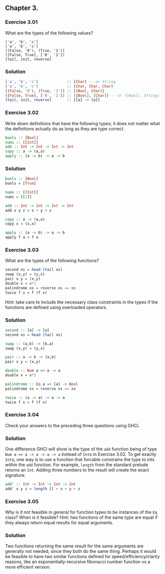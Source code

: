 ## Chapter 3.

### Exercise 3.01

What are the types of the following values?

```
['a', 'b', 'c']
('a', 'b', 'c')
[(False, '0'), (True, '1')]
([False, True], ['0', '1'])
[tail, init, reverse]
```

### Solution

```haskell
['a', 'b', 'c']             :: [Char] -- or String
('a', 'b', 'c')             :: (Char, Char, Char)
[(False, '0'), (True, '1')] :: [(Bool, Char)]
([False, True], ['0', '1']) :: ([Bool], [Char]) -- or ([Bool], String)
[tail, init, reverse]       :: [[a] -> [a]]
```

### Exercise 3.02

Write down definitions that have the following types; it does not matter what
the definitions actually do as long as they are type correct.

```haskell
bools :: [Bool]
nums :: [[Int]]
add :: Int -> Int -> Int -> Int
copy :: a -> (a,a)
apply :: (a -> b) -> a -> b
```

### Solution

```haskell
bools :: [Bool]
bools = [True]

nums :: [[Int]]
nums = [[1]]

add :: Int -> Int -> Int -> Int
add x y z = x + y + z

copy :: a -> (a,a)
copy x = (x,x)

apply :: (a -> b) -> a -> b
apply f a = f a
```
### Exercise 3.03

What are the types of the following functions?

```haskell
second xs = head (tail xs)
swap (x,y) = (y,x)
pair x y = (x,y)
double x = x*2
palindrome xs = reverse xs == xs
twice f x = f (f x)
```

Hint: take care to include the necessary class constraints in the types if the
functions are defined using overloaded operators.

### Solution

```haskell
second :: [a] -> [a]
second xs = head (tail xs)

swap :: (a,b) -> (b,a)
swap (x,y) = (y,x)

pair :: a -> b -> (a,b)
pair x y = (x,y)

double :: Num a => a -> a
double x = x*2

palindrome :: Eq a => [a] -> Bool
palindrome xs = reverse xs == xs

twice :: (a -> a) -> a -> a
twice f x = f (f x)
```

### Exercise 3.04

Check your answers to the preceding three questions using GHCi.

### Solution

One difference GHCi will show is the type of the `add` function being of type
`Num a => a -> a -> a -> a` instead of `Int`s in Exercise 3.02. To get exactly
`Int`s, one way is to use a function that forcable constrains the type to ints
within the `add` function. For example, `length` from the standard prelude
returns an `Int`. Adding three numbers to the result will create the exact
signature:

```haskell
add' :: Int -> Int -> Int -> Int
add' x y z = length [] + x + y + z
```

### Exercise 3.05

Why is it not feasible in general for function types to be instances of the `Eq`
class? When is it feasible? Hint: two functions of the same type are equal if
they always return equal results for equal arguments.

### Solution

Two functions returning the same result for the same arguments are generally not
needed, since they both do the same thing. Perhaps it would be feasible to have
two similar functions defined for speed/efficiency/clarity reasons, like an
exponentially-recursive fibonacci number function vs a more efficient version.
